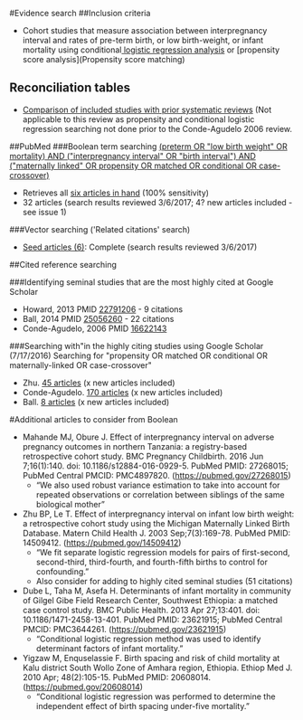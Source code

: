 #Evidence search
##Inclusion criteria
* Cohort studies that measure association between interpregnancy interval and rates of pre-term birth, or low birth-weight, or infant mortality using conditional[ logistic regression analysis](https://en.wikipedia.org/wiki/Conditional_logistic_regression) or [propensity score analysis](Propensity score matching)

## Reconciliation tables
* [Comparison of included studies with prior systematic reviews](../../tree/master/reconciliation-tables/) (Not applicable to this review as propensity and conditional logistic regression searching not done prior to the Conde-Agudelo 2006 review.

##PubMed
###Boolean term searching
[(preterm OR "low birth weight" OR mortality) AND ("interpregnancy interval" OR "birth interval") AND ("maternally linked" OR propensity OR matched OR conditional OR case-crossover)](https://www.ncbi.nlm.nih.gov/pubmed/?term=(preterm+OR+%22low+birth+weight%22+OR+mortality)+AND+(%22interpregnancy+interval%22+OR+%22birth+interval%22)+AND+(%22maternally+linked%22+OR+propensity+OR+matched+OR+conditional+OR+case-crossover))
* Retrieves all [six articles in hand](https://www.ncbi.nlm.nih.gov/pubmed?cmd=Search&tool=SUMSearch2plugins&term=28178044%5BPMID%5D%20OR%20%2027367283%5BPMID%5D%20OR%2027405702%5BPMID%5D%20OR%2025056260%5BPMID%5D%20OR%2022791206%5BPMID%5D) (100% sensitivity)
* 32 articles (search results reviewed 3/6/2017; 4? new articles included - see issue 1)

###Vector searching ('Related citations' search)
* [Seed articles (6)](https://www.ncbi.nlm.nih.gov/pubmed?cmd=Search&tool=SUMSearch2plugins&term=24564713%5BPMID%5D+OR+28178044%5BPMID%5D+OR+27367283%5BPMID%5D+OR+27405702%5BPMID%5D+OR+25056260%5BPMID%5D+OR+22791206%5BPMID%5D): Complete (search results reviewed 3/6/2017)

##Cited reference searching

###Identifying seminal studies that are the most highly cited at Google Scholar
- Howard, 2013 PMID [22791206](https://pubmed.gov/22791206) - 9 citations
- Ball, 2014 PMID [25056260](https://pubmed.gov/25056260) - 22 citations
- Conde-Agudelo, 2006 PMID [16622143](https://pubmed.gov/16622143)

###Searching with"in the highly citing studies using Google Scholar (7/17/2016)
Searching for "propensity OR matched OR conditional OR maternally-linked OR case-crossover"
 - Zhu. [45 articles](https://scholar.google.com/scholar?q=propensity+OR+matched+OR+conditional+OR+maternally-linked+OR+case-crossover&btnG=&hl=en&as_sdt=2005&sciodt=0%2C5&cites=11333649539158563365&scipsc=1) (x new articles included)
 - Conde-Agudelo. [170 articles](https://scholar.google.com/scholar?q=propensity+OR+matched+OR+conditional+OR+maternally-linked+OR+case-crossover&btnG=&hl=en&as_sdt=2005&sciodt=0%2C5&cites=7045961145256729995&scipsc=1) (x new articles included)
 - Ball.  [8 articles](https://scholar.google.com/scholar?q=propensity+OR+matched+OR+conditional&btnG=&hl=en&as_sdt=2005&sciodt=0%2C5&cites=10764913834475512844&scipsc=1) (x new articles included)

#Additional articles to consider from Boolean
- Mahande MJ, Obure J. Effect of interpregnancy interval on adverse pregnancy outcomes in northern Tanzania: a registry-based retrospective cohort study. BMC Pregnancy Childbirth. 2016 Jun 7;16(1):140. doi: 10.1186/s12884-016-0929-5. PubMed PMID: 27268015; PubMed Central PMCID: PMC4897820. (https://pubmed.gov/27268015)
  - “We also used robust variance estimation to take into account for repeated observations or correlation between siblings of the same biological mother”
- Zhu BP, Le T. Effect of interpregnancy interval on infant low birth weight: a retrospective cohort study using the Michigan Maternally Linked Birth Database. Matern Child Health J. 2003 Sep;7(3):169-78. PubMed PMID: 14509412. (https://pubmed.gov/14509412)
	- “We fit separate logistic regression models for pairs of first-second, second-third, third-fourth, and fourth-fifth births to control for confounding.”
  - Also consider for adding to highly cited seminal studies (51 citations)
- Dube L, Taha M, Asefa H. Determinants of infant mortality in community of Gilgel Gibe Field Research Center, Southwest Ethiopia: a matched case control study. BMC Public Health. 2013 Apr 27;13:401. doi: 10.1186/1471-2458-13-401. PubMed PMID: 23621915; PubMed Central PMCID: PMC3644261. (https://pubmed.gov/23621915)
	- “Conditional logistic regression method was used to identify determinant factors of infant mortality.”
- Yigzaw M, Enquselassie F. Birth spacing and risk of child mortality at Kalu district South Wollo Zone of Amhara region, Ethiopia. Ethiop Med J. 2010 Apr; 48(2):105-15. PubMed PMID: 20608014. (https://pubmed.gov/20608014)
	- “Conditional logistic regression was performed to determine the independent effect of birth spacing under-five mortality.”
